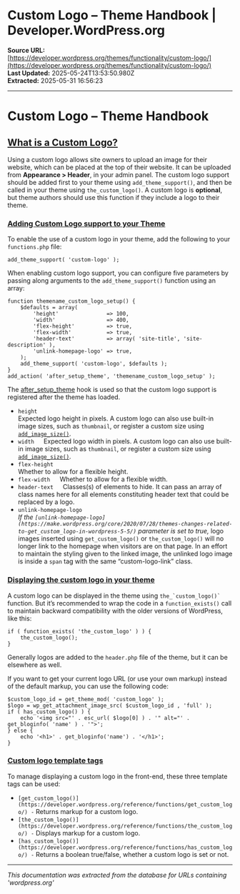 # Custom Logo – Theme Handbook | Developer.WordPress.org

**Source URL:** [https://developer.wordpress.org/themes/functionality/custom-logo/](https://developer.wordpress.org/themes/functionality/custom-logo/)  
**Last Updated:** 2025-05-24T13:53:50.980Z  
**Extracted:** 2025-05-31 16:56:23

---

# Custom Logo – Theme Handbook

## [What is a Custom Logo?](#what-is-a-custom-logo)

Using a custom logo allows site owners to upload an image for their website, which can be placed at the top of their website. It can be uploaded from **Appearance > Header**, in your admin panel. The custom logo support should be added first to your theme using `add_theme_support()`, and then be called in your theme using `the_custom_logo()`. A custom logo is **optional**, but theme authors should use this function if they include a logo to their theme.

### [Adding Custom Logo support to your Theme](#adding-custom-logo-support-to-your-theme)

To enable the use of a custom logo in your theme, add the following to your `functions.php` file:

```
add_theme_support( 'custom-logo' );
```

When enabling custom logo support, you can configure five parameters by passing along arguments to the `add_theme_support()` function using an array:

```
function themename_custom_logo_setup() {
	$defaults = array(
		'height'               => 100,
		'width'                => 400,
		'flex-height'          => true,
		'flex-width'           => true,
		'header-text'          => array( 'site-title', 'site-description' ),
		'unlink-homepage-logo' => true, 
	);
	add_theme_support( 'custom-logo', $defaults );
}
add_action( 'after_setup_theme', 'themename_custom_logo_setup' );
```

The [after\_setup\_theme](https://developer.wordpress.org/reference/hooks/after_setup_theme/) hook is used so that the custom logo support is registered after the theme has loaded.

*   `height`  
    Expected logo height in pixels. A custom logo can also use built-in image sizes, such as `thumbnail`, or register a custom size using [`add_image_size()`](https://developer.wordpress.org/reference/functions/add_image_size/).
*   `width   `Expected logo width in pixels. A custom logo can also use built-in image sizes, such as `thumbnail`, or register a custom size using [`add_image_size()`](https://developer.wordpress.org/reference/functions/add_image_size/).
*   `flex-height`  
    Whether to allow for a flexible height.
*   `flex-width   `Whether to allow for a flexible width.
*   `header-text   `Classes(s) of elements to hide. It can pass an array of class names here for all elements constituting header text that could be replaced by a logo.
*   `unlink-homepage-logo`  
    _If the `[unlink-homepage-logo](https://make.wordpress.org/core/2020/07/28/themes-changes-related-to-get_custom_logo-in-wordpress-5-5/)` parameter is set to true,_ logo images inserted using `get_custom_logo()` or `the_custom_logo()` will no longer link to the homepage when visitors are on that page. In an effort to maintain the styling given to the linked image, the unlinked logo image is inside a `span` tag with the same “custom-logo-link” class.

### [Displaying the custom logo in your theme](#displaying-the-custom-logo-in-your-theme)

A custom logo can be displayed in the theme using `` the_`custom_logo()` `` function. But it’s recommended to wrap the code in a `function_exists()` call to maintain backward compatibility with the older versions of WordPress, like this:

```
if ( function_exists( 'the_custom_logo' ) ) {
	the_custom_logo();
}
```

Generally logos are added to the `header.php` file of the theme, but it can be elsewhere as well.

If you want to get your current logo URL (or use your own markup) instead of the default markup, you can use the following code:

```
$custom_logo_id = get_theme_mod( 'custom_logo' );
$logo = wp_get_attachment_image_src( $custom_logo_id , 'full' );
if ( has_custom_logo() ) {
	echo '<img src="' . esc_url( $logo[0] ) . '" alt="' . get_bloginfo( 'name' ) . '">';
} else {
	echo '<h1>' . get_bloginfo('name') . '</h1>';
}
```

### [Custom logo template tags](#custom-logo-template-tags)

To manage displaying a custom logo in the front-end, these three template tags can be used:

*   `[get_custom_logo()](https://developer.wordpress.org/reference/functions/get_custom_logo/) -` Returns markup for a custom logo.
*   `[the_custom_logo()](https://developer.wordpress.org/reference/functions/the_custom_logo/) -` Displays markup for a custom logo.
*   `[has_custom_logo()](https://developer.wordpress.org/reference/functions/has_custom_logo/) -` Returns a boolean true/false, whether a custom logo is set or not.

---

*This documentation was extracted from the database for URLs containing 'wordpress.org'*
